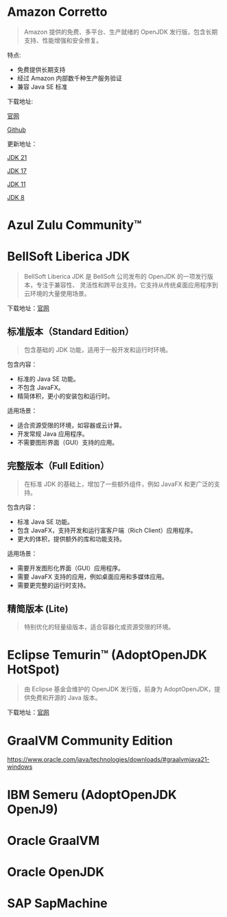 # Amazon Corretto

> Amazon 提供的免费、多平台、生产就绪的 OpenJDK 发行版，包含长期支持、性能增强和安全修复。

特点:

- 免费提供长期支持
- 经过 Amazon 内部数千种生产服务验证
- 兼容 Java SE 标准

下载地址:

[官网](https://docs.aws.amazon.com/corretto/latest/corretto-21-ug/downloads-list.html)

[Github](https://github.com/corretto/)

更新地址：

[JDK 21](https://github.com/corretto/corretto-21/releases)

[JDK 17](https://github.com/corretto/corretto-17/releases)

[JDK 11](https://github.com/corretto/corretto-11/releases)

[JDK 8](https://github.com/corretto/corretto-8/releases)

# Azul Zulu Community™

# BellSoft Liberica JDK

> BellSoft Liberica JDK 是 BellSoft 公司发布的 OpenJDK 的一项发行版本，专注于兼容性、
> 灵活性和跨平台支持。它支持从传统桌面应用程序到云环境的大量使用场景。

下载地址：[官网](https://bell-sw.com/pages/downloads/)

## 标准版本（Standard Edition）

> 包含基础的 JDK 功能，适用于一般开发和运行时环境。

包含内容：

- 标准的 Java SE 功能。
- 不包含 JavaFX。
- 精简体积，更小的安装包和运行时。

适用场景：

- 适合资源受限的环境，如容器或云计算。
- 开发常规 Java 应用程序。
- 不需要图形界面（GUI）支持的应用。

## 完整版本（Full Edition）

> 在标准 JDK 的基础上，增加了一些额外组件，例如 JavaFX 和更广泛的支持。

包含内容：

- 标准 Java SE 功能。
- 包含 JavaFX，支持开发和运行富客户端（Rich Client）应用程序。
- 更大的体积，提供额外的库和功能支持。

适用场景：

- 需要开发图形化界面（GUI）应用程序。
- 需要 JavaFX 支持的应用，例如桌面应用和多媒体应用。
- 需要更完整的运行时支持。

## 精简版本 (Lite)

> 特别优化的轻量级版本，适合容器化或资源受限的环境。

# Eclipse Temurin™ (AdoptOpenJDK HotSpot)

> 由 Eclipse 基金会维护的 OpenJDK 发行版，前身为 AdoptOpenJDK，提供免费和开源的 Java 版本。

下载地址：[官网](https://adoptium.net/zh-CN/temurin/releases)

# GraalVM Community Edition

https://www.oracle.com/java/technologies/downloads/#graalvmjava21-windows

# IBM Semeru (AdoptOpenJDK OpenJ9)

# Oracle GraalVM

# Oracle OpenJDK

# SAP SapMachine